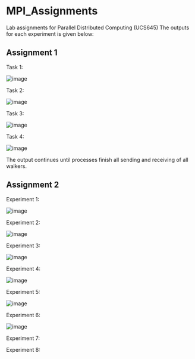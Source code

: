 # MPI_Assignments
Lab assignments for Parallel Distributed Computing (UCS645)
The outputs for each experiment is given below:

## Assignment 1

Task 1:

![image](https://github.com/user-attachments/assets/535fb49a-296e-48d7-bb06-bcf747c6f588)

Task 2:

![image](https://github.com/user-attachments/assets/7fef1485-8b2c-4c5b-9dd1-3af5d0a9dccc)

Task 3:

![image](https://github.com/user-attachments/assets/a6ec8431-0e90-45c5-943d-4f7ee73cdb5a)

Task 4:

![image](https://github.com/user-attachments/assets/f5e4d545-5af5-4880-8e28-9a28e5246e92)

The output continues until processes finish all sending and receiving of all walkers.


## Assignment 2

Experiment 1:

![image](https://github.com/user-attachments/assets/3aa0efca-803e-470d-8f95-c8e2eaf052df)

Experiment 2:

![image](https://github.com/user-attachments/assets/b7d8b060-3486-40f5-b3c4-8b9cd137862b)

Experiment 3:

![image](https://github.com/user-attachments/assets/f1213c67-f94f-4749-a26a-569c05befce1)

Experiment 4:

![image](https://github.com/user-attachments/assets/1a2e2858-2273-4029-8fbd-b95091853c03)

Experiment 5:

![image](https://github.com/user-attachments/assets/edb9ab11-3940-4b6c-9b41-7f3a64ed0f99)

Experiment 6:

![image](https://github.com/user-attachments/assets/30bfccec-f14f-46e6-8034-3fa13129f8a5)

Experiment 7:



Experiment 8:
